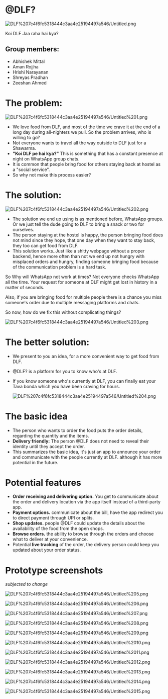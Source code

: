 # @DLF?

![DLF%207c4f6fc5318444c3aa4e25194497a546/Untitled.png](DLF%207c4f6fc5318444c3aa4e25194497a546/Untitled.png)

Koi DLF Jaa raha hai kya?

## Group members:

- Abhishek Mittal
- Aman Rojjha
- Hrishi Narayanan
- Shreyas Pradhan
- Zeeshan Ahmed

# The problem:

![DLF%207c4f6fc5318444c3aa4e25194497a546/Untitled%201.png](DLF%207c4f6fc5318444c3aa4e25194497a546/Untitled%201.png)

- We love food from DLF, and most of the time we crave it at the end of a long day during all-nighters we pull. So the problem arrives, who is willing to go?
- Not everyone wants to travel all the way outside to DLF just for a Shawarma.
- **"Koi DLF pe hai kya?"** This is something that has a constant presence at night on WhatsApp group chats.
- It is common that people bring food for others staying back at hostel as a "social service".
- So why not make this process easier?

# The solution:

![DLF%207c4f6fc5318444c3aa4e25194497a546/Untitled%202.png](DLF%207c4f6fc5318444c3aa4e25194497a546/Untitled%202.png)

- The solution we end up using is as mentioned before, WhatsApp groups. Or we just tell the dude going to DLF to bring a snack or two for ourselves.
- The person staying at the hostel is happy, the person bringing food does not mind since they hope, that one day when they want to stay back, they too can get food from DLF.
- This solution works..Just like a shitty webpage without a proper backend, hence more often than not we end up not hungry with misplaced orders and hungry, finding someone bringing food because of the communication problem is a hard task.

So Why will WhatsApp not work at times? Not everyone checks WhatsApp all the time. Your request for someone at DLF might get lost in history in a matter of seconds.

Also, if you are bringing food for multiple people there is a chance you miss someone's order due to multiple messaging platforms and chats.

So now, how do we fix this without complicating things?

![DLF%207c4f6fc5318444c3aa4e25194497a546/Untitled%203.png](DLF%207c4f6fc5318444c3aa4e25194497a546/Untitled%203.png)

# The better solution:

- We present to you an idea, for a more convenient way to get food from DLF.
- @DLF? is a platform for you to know who's at DLF.
- If you know someone who's currently at DLF, you can finally eat your Tava bonda which you have been craving for hours.

    ![DLF%207c4f6fc5318444c3aa4e25194497a546/Untitled%204.png](DLF%207c4f6fc5318444c3aa4e25194497a546/Untitled%204.png)

# The basic idea

- The person who wants to order the food puts the order details, regarding the quantity and the items.
- **Delivery friendly:** The person @DLF does not need to reveal their identity until they accept the order.
- This summarizes the basic idea, it's just an app to announce your order and communicate with the people currently at DLF. although it has more potential in the future.

# Potential features

- **Order receiving and delivering option.** You get to communicate about the order and delivery location via the app itself instead of a third-party app.
- **Payment options.** communicate about the bill, have the app redirect you to direct payment through UPI or splits.
- **Shop updates.** people @DLF could update the details about the availability of the food from the open shops.
- **Browse orders.** the ability to browse through the orders and choose what to deliver at your convenience.
- Potential **live tracking** of the order, the delivery person could keep you updated about your order status.

# Prototype screenshots

*subjected to change*

![DLF%207c4f6fc5318444c3aa4e25194497a546/Untitled%205.png](DLF%207c4f6fc5318444c3aa4e25194497a546/Untitled%205.png)

![DLF%207c4f6fc5318444c3aa4e25194497a546/Untitled%206.png](DLF%207c4f6fc5318444c3aa4e25194497a546/Untitled%206.png)

![DLF%207c4f6fc5318444c3aa4e25194497a546/Untitled%207.png](DLF%207c4f6fc5318444c3aa4e25194497a546/Untitled%207.png)

![DLF%207c4f6fc5318444c3aa4e25194497a546/Untitled%208.png](DLF%207c4f6fc5318444c3aa4e25194497a546/Untitled%208.png)

![DLF%207c4f6fc5318444c3aa4e25194497a546/Untitled%209.png](DLF%207c4f6fc5318444c3aa4e25194497a546/Untitled%209.png)

![DLF%207c4f6fc5318444c3aa4e25194497a546/Untitled%2010.png](DLF%207c4f6fc5318444c3aa4e25194497a546/Untitled%2010.png)

![DLF%207c4f6fc5318444c3aa4e25194497a546/Untitled%2011.png](DLF%207c4f6fc5318444c3aa4e25194497a546/Untitled%2011.png)

![DLF%207c4f6fc5318444c3aa4e25194497a546/Untitled%2012.png](DLF%207c4f6fc5318444c3aa4e25194497a546/Untitled%2012.png)

![DLF%207c4f6fc5318444c3aa4e25194497a546/Untitled%2013.png](DLF%207c4f6fc5318444c3aa4e25194497a546/Untitled%2013.png)

![DLF%207c4f6fc5318444c3aa4e25194497a546/Untitled%2014.png](DLF%207c4f6fc5318444c3aa4e25194497a546/Untitled%2014.png)

![DLF%207c4f6fc5318444c3aa4e25194497a546/Untitled%2015.png](DLF%207c4f6fc5318444c3aa4e25194497a546/Untitled%2015.png)